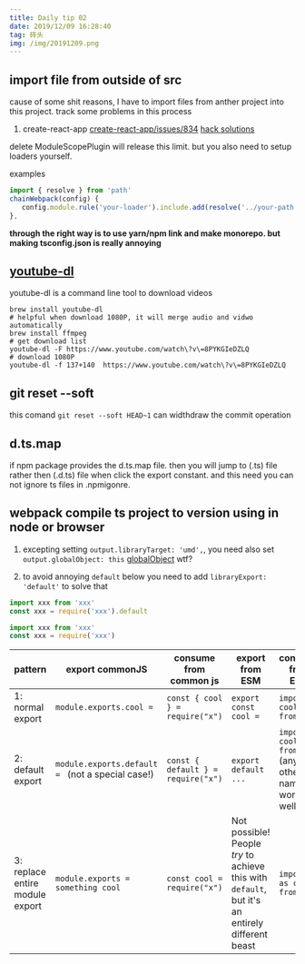 ```yaml
---
title: Daily tip 02
date: 2019/12/09 16:28:40
tag: 砖头
img: /img/20191209.png
---
```


## import file from outside of src
cause of some shit reasons, I have to import files from anther project into this project. track some problems in this process

1. create-react-app
[create-react-app/issues/834](https://github.com/facebook/create-react-app/issues/834)
[hack solutions](https://stackoverflow.com/questions/44114436/the-create-react-app-imports-restriction-outside-of-src-directory)

delete ModuleScopePlugin will release this limit. but you also need to setup loaders yourself.

examples
```ts
import { resolve } from 'path'
chainWebpack(config) {
   config.module.rule('your-loader').include.add(resolve('../your-path'));
},
```

**through the right way is to use yarn/npm link and make monorepo. but making tsconfig.json is really annoying** 


## [youtube-dl](https://github.com/ytdl-org/youtube-dl)
youtube-dl is a command line tool to download videos

```shell
brew install youtube-dl
# helpful when download 1080P, it will merge audio and vidwo automatically
brew install ffmpeg
# get download list
youtube-dl -F https://www.youtube.com/watch\?v\=8PYKGIeDZLQ
# download 1080P
youtube-dl -f 137+140  https://www.youtube.com/watch\?v\=8PYKGIeDZLQ
```


## git reset --soft

this comand `git reset --soft HEAD~1` can widthdraw the commit operation

## d.ts.map

if npm package provides the d.ts.map file. then you will jump to (.ts) file rather then (.d.ts) file when click the export constant.
and this need you can not ignore ts files in .npmigonre.

## webpack compile ts project to version using in node or browser

1. excepting setting `output.libraryTarget: 'umd',`, you need also set `output.globalObject: this` [globalObject](https://webpack.js.org/configuration/output/#outputglobalobject) wtf?

2. to avoid annoying `default` below
   you need to add `libraryExport: 'default'` to solve that

```js
import xxx from 'xxx'
const xxx = require('xxx').default

import xxx from 'xxx'
const xxx = require('xxx')
```

<form>
<table>
<thead>
<tr>
<th>pattern</th>
<th>export commonJS</th>
<th>consume from common js</th>
<th>export from ESM</th>
<th>consume from ESM</th>
</tr>
</thead>
<tbody>
<tr>
<td>1: normal export</td>
<td><code>module.exports.cool =</code></td>
<td><code>const { cool } = require("x")</code></td>
<td><code>export const cool = </code></td>
<td><code>import { cool } from "x"</code></td>
</tr>
<tr>
<td>2: default export</td>
<td><code>module.exports.default = </code> (not a special case!)</td>
<td><code>const { default } = require("x")</code></td>
<td><code>export default ...</code></td>
<td><code>import cool from "x"</code> (any other name works as well)*</td>
</tr>
<tr>
<td>3: replace entire module export</td>
<td><code>module.exports = something cool</code></td>
<td><code>const cool = require("x")</code></td>
<td>Not possible! People <em>try</em> to achieve this with <code>default</code>, but it's an entirely different beast</td>
<td><code>import * as cool from "X"</code></td>
</tr>
</tbody>
</table>
</form>
